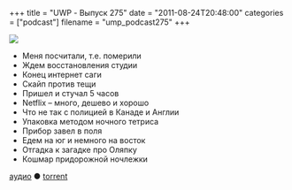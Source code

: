 +++
title = "UWP - Выпуск 275"
date = "2011-08-24T20:48:00"
categories = ["podcast"]
filename = "ump_podcast275"
+++

![](https://podcast.umputun.com/images/uwp/uwp275.JPG)


- Меня посчитали, т.е. померили
- Ждем восстановления студии
- Конец интернет саги
- Скайп против тещи
- Пришел и стучал 5 часов
- Netflix – много, дешево и хорошо
- Что не так с полицией в Канаде и Англии
- Упаковка методом ночного тетриса
- Прибор завел в поля
- Едем на юг и немного на восток
- Отгадка к загадке про Оляпку
- Кошмар придорожной ночлежки

[аудио](http://archive.rucast.net/uwp/media/ump_podcast275.mp3) ● [torrent](http://archive.rucast.net/uwp/media/ump_podcast275.mp3.torrent)

<audio src="http://archive.rucast.net/uwp/media/ump_podcast275.mp3" preload="none">